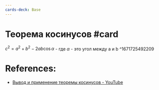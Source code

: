 ```yaml
---
cards-deck: Base
---
```


# Теорема косинусов #card
$c^2 = a^2 + b^2 - 2ab\cos\alpha$ - где $\alpha$ - это угол между a и b
^1671725492209

# References:
- [Вывод и применение теоремы косинусов - YouTube](https://www.youtube.com/watch?v=Z-YyPPVWlw0)

